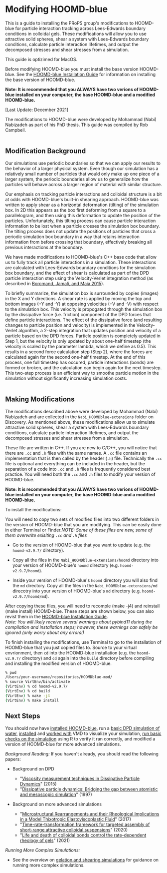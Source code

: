 # Modifying HOOMD-blue 

This is a guide to installing the PRoPS group's modifications to HOOMD-blue for particle interaction tracking across Lees-Edwards boundary conditions in colloidal gels. These modifications will allow you to use attractive solid spheres, shear a system with Lees-Edwards boundary conditions, calculate particle interaction lifetimes, and output the decomposed stresses and shear stresses from a simulation.

This guide is optizimed for MacOS.

Before modifying HOOMD-blue you must install the base version HOOMD-blue. See the [HOOMD-blue Installation Guide](/01-HOOMDblue-Install-Guide.md) for information on installing the base version of HOOMD-blue.

**Note: It is recommended that you ALWAYS have two verions of HOOMD-blue installed on your computer, the base HOOMD-blue and a modified HOOMD-blue.**

[Last Update: December 2021]

The modifications to HOOMD-blue were developed by Mohammad (Nabi) Nabizadeh as part of his PhD thesis. This guide was compiled by Rob Campbell.
<br>
<br>
## Modification Background

Our simulations use periodic boundaries so that we can apply our results to the behavior of a larger physical system. Even though our simulation has a relatively small number of particles that would only make up one piece of a larger system, the periodic boundaries allow us to generalize how the particles will behave across a larger region of material with similar structure. 

Our emphasis on tracking particle interactions and colloidal structure is a bit at odds with HOOMD-blue's built-in shearing approach. HOOMD-blue was written to apply shear as a horizontal deformation (tilting) of the simulation box. In 2D this appears as the box first deforming from a square to a parallelogram, and then using this deformation to update the position of the particles. Unfortunately, this tilting process can cause particle interaction information to be lost when a particle crosses the simulation box boundary. The tilting process does not update the positions of particles that cross a periodic simulation box boundary in a way that retains interaction information from before crossing that boundary, effectively breaking all previous interactions at the boundary. 

We have made modifications to HOOMD-blue's C++ base code that allow us to fully track all particle interactions in a simulation. These interactions are calculated with Lees-Edwards boundary conditions for the simulation box boundary, and the effect of shear is calculated as part of the DPD particle interaction step using the Velocity-Verlet integration method (as described in [Boromand, Jamali, and Maia 2015](https://www.sciencedirect.com/science/article/abs/pii/S0010465515002076)).

To briefly summarize, the simulation box is surrounded by copies (images) in the X and Y directions. A shear rate is applied by moving the top and bottom images (+Y and -Y) at opposing velocities (+V and -V) with respect to the simulation box. This velocity is propogated through the simulation box by the dissipative force (i.e. friction) component of the DPD forces that define particle interactions. The effect of the dissipative force (and resulting changes to particle position and velocity) is implemented in the Velocity-Verlet algorithm, a 2-step integration that updates position and velocity of a particle based on the DPD forces. Particle position is completely updated in Step 1, but the velocity is only updated by about one-half timestep (the velocity is scaled by the parameter lambda, which we define as 0.5). This results in a second force calculation step (Step 2), where the forces are calculated again for the second one-half timestep. At the end of this process, one full timestep has occured, particle interactions (bonds) are formed or broken, and the calculation can begin again for the next timestep. This two-step process is an efficient way to smoothe particle motion in the simulation without significantly increasing simulation costs.
<br>
<br>
## Making Modifications

The modifications described above were developed by Mohammad (Nabi) Nabizadeh and are collected in the `Nabi_HOOMDblue-extensions` folder on Discovery. As mentioned above, these modifications allow us to simulate attractive solid spheres, shear a system with Lees-Edwards boundary conditions, calculate particle interaction lifetimes, and output the decomposed stresses and shear stresses from a simulation.

These file are written in C++. If you are new to C/C++, you will notice that there are `.cc` and `.h` files with the same names. A `.cc` file contains an implementation that is then called by the header (`.h`) file. Technically the `.cc` file is optional and everything can be included in the header, but the separation of a code into `.cc` and `.h` files is frequently considered best practice. You will need both the `.cc` and `.h` files to modify your version of HOOMD-blue.

**Note: It is recommended that you ALWAYS have two verions of HOOMD-blue installed on your computer, the base HOOMD-blue and a modified HOOMD-blue.**

To install the modifications:

You will need to copy two sets of modified files into two different folders in the version of HOOMD-blue that you are modifying. This can be easily done in either Terminal or Finder.*NOTE: Some of these files are new, some of them overwrite exisiting `.cc` and `.h` files*

* Go to the version of HOOMD-blue that you want to update (e.g. the `hoomd-v2.9.7/` directory).

* Copy all the files in the `Nabi_HOOMDblue-extensions/hoomd` directory into your version of HOOMD-blue's `hoomd` directory (e.g. `hoomd-v2.9.7/hoomd`).

* Inside your version of HOOMD-blue's `hoomd` directory you will also find the `md` directory. Copy all the files in the `Nabi_HOOMDblue-extensions/md` direcotry into your version of HOOMD-blue's `md` directory (e.g. `hoomd-v2.9.7/hoomd/md`).

After copying these files, you will need to recomple (make -j4) and reinstall (make install) HOOMD-blue. These steps are shown below, you can also revist them in the [HOOMD-blue Installation Guide](/01-HOOMDblue-Install-Guide.md#installing-hoomd-blue). <br>
*Note: You will likely receive several warnings about pybind11 during the compilation and installation steps; however, these warnings can safely be ignored (only worry about any errors!)*

To finish installing the modifications, use Terminal to go to the installation of HOOMD-blue that you just copied files to. Source to your virtual envrionment, then `cd` into the HOOMD-blue installation (e.g. the `hoomd-v2.9.7/` directory) and `cd` again into the `build` directory before compiling and installing the modified version of HOOMD-blue.

```bash
% pwd
/Users/your-username/repositories/HOOMDblue-mod/
% source VirtEnv/bin/activate
(VirtEnv) % cd hoomd-v2.9.7/
(VirtEnv) % cd build
(VirtEnv) % make -j4
(VirtEnv) % make install
```

## Next Steps

You should now have [installed HOOMD-blue](/01-HOOMDblue-Install-Guide.md), run a [basic DPD simulation of water](/02-Simulating-waterDPD.md), [installed](/03-VMD-Install-Guide.md) and [worked with](/04-Using-VMD.md) VMD to visualize your simulation, [run basic checks on the simulation](/05-Log-Analysis-with-R.md) using R to verify it ran correctly, and modified a version of HOOMD-blue for more advanced simulations.

*Background Reading:* If you haven't already, you should read the following papers:

* Background on DPD
	* "[Viscosity measurement techniques in Dissipative Particle Dynamics]" (2015)
	* "[Dissipative particle dynamics: Bridging the gap between atomistic and mesoscopic simulation]" (1997)

* Background on more advanced simulations
	* "[Microstructural Rearrangements and their Rheological Implications in a Model Thixotropic Elastoviscoplastic Fluid]" (2017)
	* "[Time-rate-transformation framework for targeted assembly of short-range attractive colloidal suspensions]" (2020)
	* "[Life and death of colloidal bonds control the rate-dependent rheology of gels]" (2021)

[Viscosity measurement techniques in Dissipative Particle Dynamics]:https://doi.org/10.1016/j.cpc.2015.05.027
[Dissipative particle dynamics: Bridging the gap between atomistic and mesoscopic simulation]:https://doi.org/10.1063/1.474784
[Microstructural Rearrangements and their Rheological Implications in a Model Thixotropic Elastoviscoplastic Fluid]:https://doi.org/10.1103/PhysRevLett.118.048003
[Time-rate-transformation framework for targeted assembly of short-range attractive colloidal suspensions]:https://doi.org/10.1016/j.mtadv.2019.100026
[Life and death of colloidal bonds control the rate-dependent rheology of gels]:https://doi.org/10.1038/s41467-021-24416-x

*Running More Complex Simulations:*

* See the overview on [gelation and shearing simulations](/07-Gelation-and-Shearing.md) for guidance on running more complex simulations.
